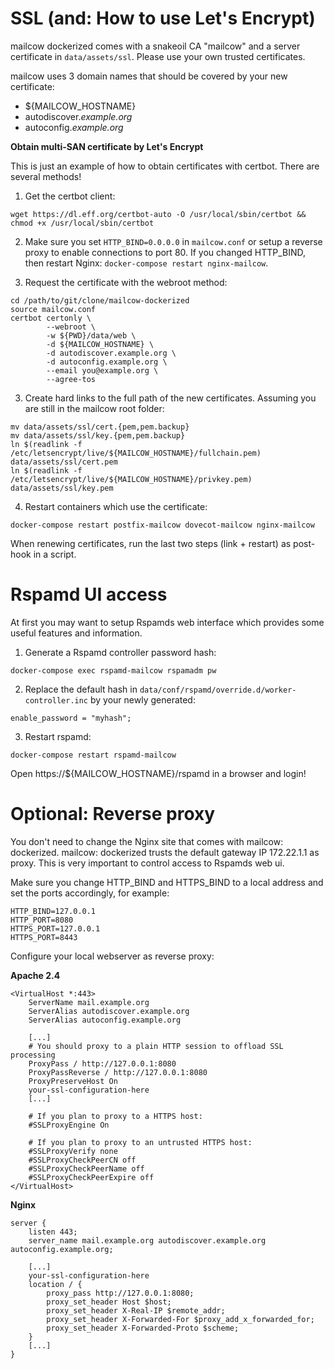 # SSL (and: How to use Let's Encrypt)

mailcow dockerized comes with a snakeoil CA "mailcow" and a server certificate in `data/assets/ssl`. Please use your own trusted certificates.

mailcow uses 3 domain names that should be covered by your new certificate:

- ${MAILCOW_HOSTNAME}
- autodiscover.*example.org*
- autoconfig.*example.org*

**Obtain multi-SAN certificate by Let's Encrypt** 

This is just an example of how to obtain certificates with certbot. There are several methods!

1. Get the certbot client:
```
wget https://dl.eff.org/certbot-auto -O /usr/local/sbin/certbot && chmod +x /usr/local/sbin/certbot
```
2. Make sure you set `HTTP_BIND=0.0.0.0` in `mailcow.conf` or setup a reverse proxy to enable connections to port 80. If you changed HTTP_BIND, then restart Nginx: `docker-compose restart nginx-mailcow`.

3. Request the certificate with the webroot method:

```
cd /path/to/git/clone/mailcow-dockerized
source mailcow.conf
certbot certonly \
        --webroot \
        -w ${PWD}/data/web \
        -d ${MAILCOW_HOSTNAME} \
        -d autodiscover.example.org \
        -d autoconfig.example.org \
        --email you@example.org \
        --agree-tos
```

3. Create hard links to the full path of the new certificates. Assuming you are still in the mailcow root folder:
```
mv data/assets/ssl/cert.{pem,pem.backup}
mv data/assets/ssl/key.{pem,pem.backup}
ln $(readlink -f /etc/letsencrypt/live/${MAILCOW_HOSTNAME}/fullchain.pem) data/assets/ssl/cert.pem
ln $(readlink -f /etc/letsencrypt/live/${MAILCOW_HOSTNAME}/privkey.pem) data/assets/ssl/key.pem
```
4. Restart containers which use the certificate:
```
docker-compose restart postfix-mailcow dovecot-mailcow nginx-mailcow
```
When renewing certificates, run the last two steps (link + restart) as post-hook in a script.

# Rspamd UI access
At first you may want to setup Rspamds web interface which provides some useful features and information.

1. Generate a Rspamd controller password hash:
```
docker-compose exec rspamd-mailcow rspamadm pw
```
2. Replace the default hash in `data/conf/rspamd/override.d/worker-controller.inc` by your newly generated:
```
enable_password = "myhash";
```
3. Restart rspamd:

```
docker-compose restart rspamd-mailcow
```

Open https://${MAILCOW_HOSTNAME}/rspamd in a browser and login!

# Optional: Reverse proxy

You don't need to change the Nginx site that comes with mailcow: dockerized.
mailcow: dockerized trusts the default gateway IP 172.22.1.1 as proxy. This is very important to control access to Rspamds web ui.

Make sure you change HTTP_BIND and HTTPS_BIND to a local address and set the ports accordingly, for example:
```
HTTP_BIND=127.0.0.1
HTTP_PORT=8080
HTTPS_PORT=127.0.0.1
HTTPS_PORT=8443
```

Configure your local webserver as reverse proxy:

**Apache 2.4**
```
<VirtualHost *:443>
	ServerName mail.example.org
	ServerAlias autodiscover.example.org
	ServerAlias autoconfig.example.org

	[...]
	# You should proxy to a plain HTTP session to offload SSL processing
	ProxyPass / http://127.0.0.1:8080
	ProxyPassReverse / http://127.0.0.1:8080
	ProxyPreserveHost On
	your-ssl-configuration-here
	[...]

	# If you plan to proxy to a HTTPS host:
	#SSLProxyEngine On
	
	# If you plan to proxy to an untrusted HTTPS host:
	#SSLProxyVerify none
	#SSLProxyCheckPeerCN off
	#SSLProxyCheckPeerName off
	#SSLProxyCheckPeerExpire off
</VirtualHost>
```

**Nginx**
```
server {
	listen 443;
	server_name mail.example.org autodiscover.example.org autoconfig.example.org;

	[...]
	your-ssl-configuration-here
	location / {
		proxy_pass http://127.0.0.1:8080;
		proxy_set_header Host $host;
		proxy_set_header X-Real-IP $remote_addr;
		proxy_set_header X-Forwarded-For $proxy_add_x_forwarded_for;
		proxy_set_header X-Forwarded-Proto $scheme;
	}
	[...]
}
```


